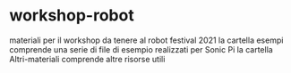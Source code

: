 # workshop-robot
 materiali per il workshop da tenere al robot festival 2021
 la cartella esempi comprende una serie di file di esempio realizzati per Sonic Pi
 la cartella Altri-materiali comprende altre risorse utili

